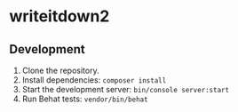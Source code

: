 # writeitdown2

## Development

1. Clone the repository.
2. Install dependencies: `composer install`
3. Start the development server: `bin/console server:start`
4. Run Behat tests: `vendor/bin/behat`
